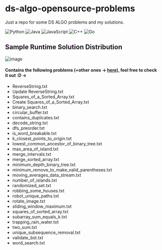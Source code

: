 # ds-algo-opensource-problems
Just a repo for some DS ALGO problems and my solutions.

![Python](https://img.shields.io/badge/Python-grey.svg?style=flat-square&logo=python&logoColor=white)
![Java](https://img.shields.io/badge/Java-grey.svg?style=flat-square&logo=java&color=grey)
![JavaScript](https://img.shields.io/badge/JavaScript-grey.svg?style=flat-square&logo=javascript&logoColor=white)
![C++](https://img.shields.io/badge/C++-grey.svg?style=flat-square&logo=c%2B%2B&logoColor=white)
![Go](https://img.shields.io/badge/Golang-grey.svg?style=flat-square&logo=go&color=grey&logoColor=white)

## Sample Runtime Solution Distribution
![image](https://github.com/nalindas9/ds-algo-opensource-problems/assets/44141068/83f04c3a-af6c-4708-a0e6-47c1881b4c21)

#### Contains the following problems (+other ones -> [here](https://github.com/nalindas9/ds-algo-opensource-problems/tree/main/problems)), feel free to check it out :D ->
* ReverseString.txt
* Update ReverseString.txt
* Squares_of_a_Sorted_Array.txt
* Create Squares_of_a_Sorted_Array.txt
* binary_search.txt
* circular_buffer.txt
* contains_duplicates.txt
* decode_string.txt
* dfs_preorder.txt
* is_word_breakable.txt
* k_closest_points_to_origin.txt
* lowest_common_ancestor_of_binary_tree.txt
* max_area_of_island.txt
* merge_intervals.txt
* merge_sorted_array.txt
* minimum_depth_binary_tree.txt
* minimum_remove_to_make_valid_parentheses.txt
* moving_averages_data_stream.txt
* number_of_islands.txt
* randomized_set.txt
* robbing_some_houses.txt
* robot_unique_paths.txt
* rotate_image.txt
* sliding_window_maximum.txt
* squares_of_sorted_array.txt
* subarray_sum_equals_k.txt
* trapping_rain_water.txt
* two_sum.txt
* unique_subsequence_removal.txt
* validate_bst.txt
* word_search.txt
